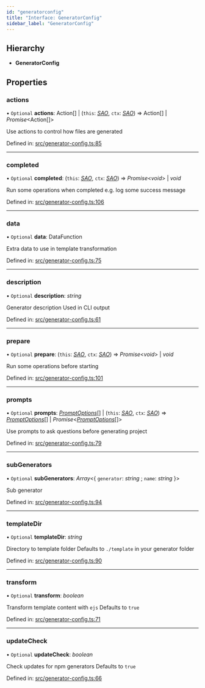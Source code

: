 ```yaml
---
id: "generatorconfig"
title: "Interface: GeneratorConfig"
sidebar_label: "GeneratorConfig"
---
```


## Hierarchy

* **GeneratorConfig**

## Properties

### actions

• `Optional` **actions**: Action[] \| (`this`: [*SAO*](../classes/sao.md), `ctx`: [*SAO*](../classes/sao.md)) => Action[] \| *Promise*<Action[]\>

Use actions to control how files are generated

Defined in: [src/generator-config.ts:85](https://github.com/saojs/sao/blob/7f66560/src/generator-config.ts#L85)

___

### completed

• `Optional` **completed**: (`this`: [*SAO*](../classes/sao.md), `ctx`: [*SAO*](../classes/sao.md)) => *Promise*<*void*\> \| *void*

Run some operations when completed
e.g. log some success message

Defined in: [src/generator-config.ts:106](https://github.com/saojs/sao/blob/7f66560/src/generator-config.ts#L106)

___

### data

• `Optional` **data**: DataFunction

Extra data to use in template transformation

Defined in: [src/generator-config.ts:75](https://github.com/saojs/sao/blob/7f66560/src/generator-config.ts#L75)

___

### description

• `Optional` **description**: *string*

Generator description
Used in CLI output

Defined in: [src/generator-config.ts:61](https://github.com/saojs/sao/blob/7f66560/src/generator-config.ts#L61)

___

### prepare

• `Optional` **prepare**: (`this`: [*SAO*](../classes/sao.md), `ctx`: [*SAO*](../classes/sao.md)) => *Promise*<*void*\> \| *void*

Run some operations before starting

Defined in: [src/generator-config.ts:101](https://github.com/saojs/sao/blob/7f66560/src/generator-config.ts#L101)

___

### prompts

• `Optional` **prompts**: [*PromptOptions*](../modules.md#promptoptions)[] \| (`this`: [*SAO*](../classes/sao.md), `ctx`: [*SAO*](../classes/sao.md)) => [*PromptOptions*](../modules.md#promptoptions)[] \| *Promise*<[*PromptOptions*](../modules.md#promptoptions)[]\>

Use prompts to ask questions before generating project

Defined in: [src/generator-config.ts:79](https://github.com/saojs/sao/blob/7f66560/src/generator-config.ts#L79)

___

### subGenerators

• `Optional` **subGenerators**: *Array*<{ `generator`: *string* ; `name`: *string*  }\>

Sub generator

Defined in: [src/generator-config.ts:94](https://github.com/saojs/sao/blob/7f66560/src/generator-config.ts#L94)

___

### templateDir

• `Optional` **templateDir**: *string*

Directory to template folder
Defaults to `./template` in your generator folder

Defined in: [src/generator-config.ts:90](https://github.com/saojs/sao/blob/7f66560/src/generator-config.ts#L90)

___

### transform

• `Optional` **transform**: *boolean*

Transform template content with `ejs`
Defaults to `true`

Defined in: [src/generator-config.ts:71](https://github.com/saojs/sao/blob/7f66560/src/generator-config.ts#L71)

___

### updateCheck

• `Optional` **updateCheck**: *boolean*

Check updates for npm generators
Defaults to `true`

Defined in: [src/generator-config.ts:66](https://github.com/saojs/sao/blob/7f66560/src/generator-config.ts#L66)
